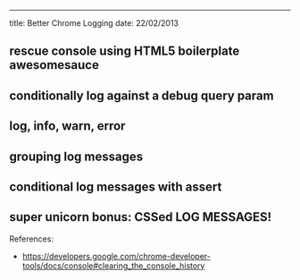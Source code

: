 --- 
title: Better Chrome Logging
date: 22/02/2013

## rescue console using HTML5 boilerplate awesomesauce

## conditionally log against a debug query param

## log, info, warn, error

## grouping log messages

## conditional log messages with assert

## super unicorn bonus: CSSed LOG MESSAGES!

References:

- https://developers.google.com/chrome-developer-tools/docs/console#clearing_the_console_history
